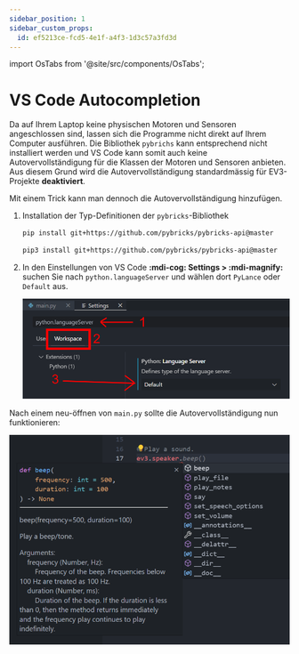 ```yaml
---
sidebar_position: 1
sidebar_custom_props:
  id: ef5213ce-fcd5-4e1f-a4f3-1d3c57a3fd3d
---
```

import OsTabs from '@site/src/components/OsTabs';

# VS Code Autocompletion

Da auf Ihrem Laptop keine physischen Motoren und Sensoren angeschlossen sind, lassen sich die Programme nicht direkt auf Ihrem Computer ausführen. Die Bibliothek `pybrichs` kann entsprechend nicht installiert werden und VS Code kann somit auch keine Autovervollständigung für die Klassen der Motoren und Sensoren anbieten. Aus diesem Grund wird die Autovervollständigung standardmässig für EV3-Projekte **deaktiviert**.

Mit einem Trick kann man dennoch die Autovervollständigung hinzufügen.

1. Installation der Typ-Definitionen der `pybricks`-Bibliothek
    <OsTabs>
    <TabItem value="win">

    ```bash
    pip install git+https://github.com/pybricks/pybricks-api@master
    ```

    </TabItem>
    <TabItem value="mac">

    ```bash
    pip3 install git+https://github.com/pybricks/pybricks-api@master
    ```

    </TabItem>
    </OsTabs>


2. In den Einstellungen von VS Code __:mdi-cog: Settings > :mdi-magnify:__ suchen Sie nach `python.languageServer` und wählen dort `PyLance` oder `Default` aus.
   
   ![--width=450px](images/ev3-lsp.png)


Nach einem neu-öffnen von `main.py` sollte die Autovervollständigung nun funktionieren:

![--width=400px](images/ev3-autocomplete.png)


